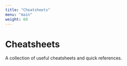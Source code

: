 ```yaml
---
title: "Cheatsheets"
menu: "main"
weight: 60
---
```


# Cheatsheets

A collection of useful cheatsheets and quick references. 